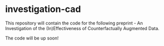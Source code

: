 # investigation-cad

This repository will contain the code for the following preprint - An Investigation of the (In)Effectiveness of Counterfactually Augmented Data.

The code will be up soon!
